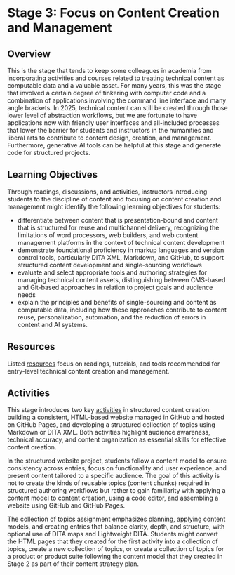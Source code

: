 # Stage 3: Focus on Content Creation and Management

## Overview
This is the stage that tends to keep some colleagues in academia from incorporating activities and courses related to treating technical content as computable data and a valuable asset. For many years, this was the stage that involved a certain degree of tinkering with computer code and a combination of applications involving the command line interface and many angle brackets. In 2025, technical content can still be created through those lower level of abstraction workflows, but we are fortunate to have applications now with friendly user interfaces and all-included processes that lower the barrier for students and instructors in the humanities and liberal arts to contribute to content design, creation, and management. Furthermore, generative AI tools can be helpful at this stage and generate code for structured projects.

## Learning Objectives
Through readings, discussions, and activities, instructors introducing students to the discipline of content and focusing on content creation and management might identify the following learning objectives for students:

- differentiate between content that is presentation-bound and content that is structured for reuse and multichannel delivery, recognizing the limitations of word processors, web builders, and web content management platforms in the context of technical content development
- demonstrate foundational proficiency in markup languages and version control tools, particularly DITA XML, Markdown, and GitHub, to support structured content development and single-sourcing workflows
- evaluate and select appropriate tools and authoring strategies for managing technical content assets, distinguishing between CMS-based and Git-based approaches in relation to project goals and audience needs
- explain the principles and benefits of single-sourcing and content as computable data, including how these approaches contribute to content reuse, personalization, automation, and the reduction of errors in content and AI systems.

## Resources
Listed [resources](resources.md) focus on readings, tutorials, and tools recommended for entry-level technical content creation and management. 

## Activities
This stage introduces two key [activities](activity.md) in structured content creation: building a consistent, HTML-based website managed in GitHub and hosted on GitHub Pages, and developing a structured collection of topics using Markdown or DITA XML. Both activities highlight audience awareness, technical accuracy, and content organization as essential skills for effective content creation.

In the structured website project, students follow a content model to ensure consistency across entries, focus on functionality and user experience, and present content tailored to a specific audience. The goal of this activity is not to create the kinds of reusable topics (content chunks) required in structured authoring workflows but rather to gain familiarity with applying a content model to content creation, using a code editor, and assembling a website using GitHub and GitHub Pages. 

The collection of topics assignment emphasizes planning, applying content models, and creating entries that balance clarity, depth, and structure, with optional use of DITA maps and Lightweight DITA. Students might convert the HTML pages that they created for the first activity into a collection of topics, create a new collection of topics, or create a collection of topics for a product or product suite following the content model that they created in Stage 2 as part of their content strategy plan. 
